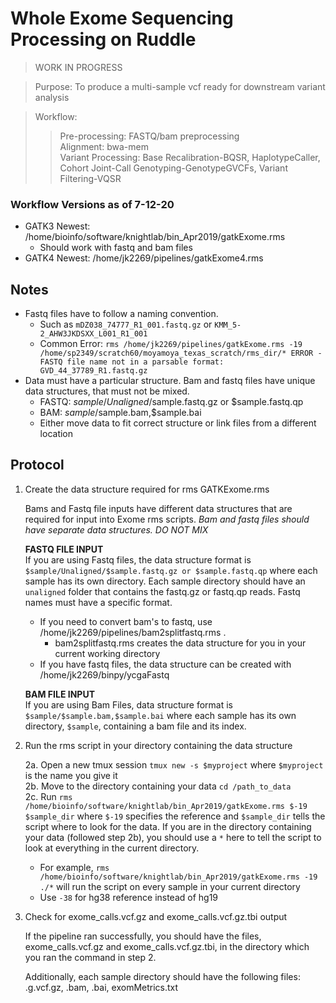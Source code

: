 # Whole Exome Sequencing Processing on Ruddle
>WORK IN PROGRESS

> Purpose: To produce a multi-sample vcf ready for downstream variant analysis<br>

> Workflow:
>> Pre-processing: FASTQ/bam preprocessing<br>
>> Alignment: bwa-mem<br>
>> Variant Processing: Base Recalibration-BQSR, HaplotypeCaller, Cohort Joint-Call Genotyping-GenotypeGVCFs, Variant Filtering-VQSR<br>

### Workflow Versions as of 7-12-20
- GATK3 Newest: /home/bioinfo/software/knightlab/bin_Apr2019/gatkExome.rms
  - Should work with fastq and bam files
- GATK4 Newest: /home/jk2269/pipelines/gatkExome4.rms

## Notes
- Fastq files have to follow a naming convention.
  - Such as `mDZ038_74777_R1_001.fastq.gz` or `KMM_5-2_AHW3JKDSXX_L001_R1_001`
  - Common Error:  `rms /home/jk2269/pipelines/gatkExome.rms -19 /home/sp2349/scratch60/moyamoya_texas_scratch/rms_dir/* ERROR - FASTQ file name not in a parsable format: GVD_44_37789_R1.fastq.gz`
- Data must have a particular structure. Bam and fastq files have unique data structures, that must not be mixed.
  - FASTQ: $sample/Unaligned/$sample.fastq.gz or $sample.fastq.qp
  - BAM: $sample/$sample.bam,$sample.bai
  - Either move data to fit correct structure or link files from a different location
  
## Protocol

1. Create the data structure required for rms GATKExome.rms

    Bams and Fastq file inputs have different data structures that are required for input into Exome rms scripts. *Bam and fastq files should have separate data structures. DO NOT MIX*
    
    **FASTQ FILE INPUT**<br>
    If you are using Fastq files, the data structure format is `$sample/Unaligned/$sample.fastq.gz or $sample.fastq.qp` where each sample has its own directory. Each sample directory should have an `unaligned` folder that contains the fastq.gz or fastq.qp reads. Fastq names must have a specific format. 
    
    - If you need to convert bam's to fastq, use /home/jk2269/pipelines/bam2splitfastq.rms . 
      - bam2splitfastq.rms creates the data structure for you in your current working directory
    - If you have fastq files, the data structure can be created with /home/jk2269/binpy/ycgaFastq
    
    **BAM FILE INPUT**<br>
    If you are using Bam Files, data structure format is `$sample/$sample.bam,$sample.bai` where each sample has its own directory, `$sample`, containing a bam file and its index.
    

2. Run the rms script in your directory containing the data structure

    2a. Open a new tmux session `tmux new -s $myproject` where `$myproject` is the name you give it<br>
    2b. Move to the directory containing your data `cd /path_to_data`<br>
    2c. Run `rms /home/bioinfo/software/knightlab/bin_Apr2019/gatkExome.rms $-19 $sample_dir` where `$-19` specifies the reference and `$sample_dir` tells the script where to look for the data. If you are in the directory containing your data (followed step 2b), you should use a `*` here to tell the script to look at everything in the current directory.<br>
    
      - For example, `rms /home/bioinfo/software/knightlab/bin_Apr2019/gatkExome.rms -19 ./*` will run the script on every sample in your current directory<br>
      - Use `-38` for hg38 reference instead of hg19
      
3. Check for exome_calls.vcf.gz and exome_calls.vcf.gz.tbi output

    If the pipeline ran successfully, you should have the files, exome_calls.vcf.gz and exome_calls.vcf.gz.tbi, in the directory which you ran the command in step 2. 
    
    Additionally, each sample directory should have the following files: .g.vcf.gz, .bam, .bai, exomMetrics.txt
